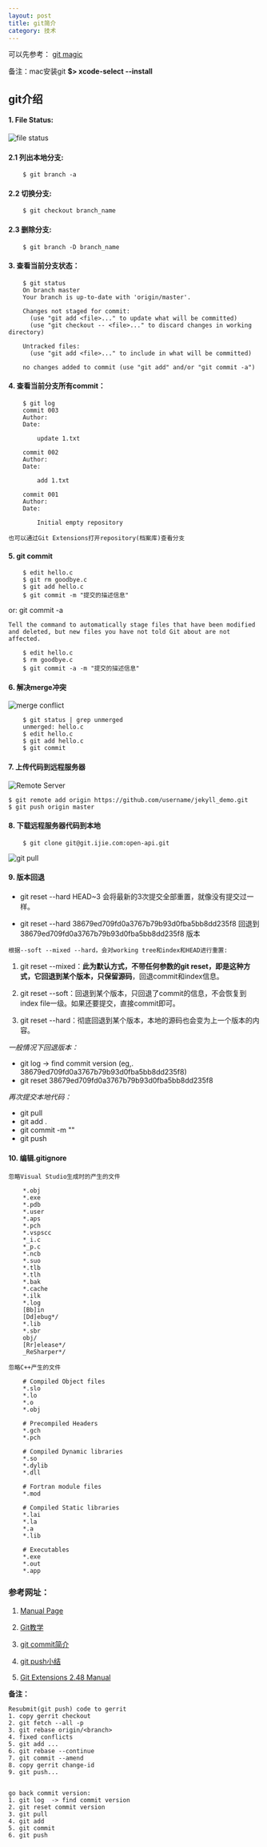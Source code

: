 ```yaml
---
layout: post
title: git简介
category: 技术
---
```


可以先参考： [git magic](http://www.csc.kth.se/utbildning/kth/kurser/DD2385/material/gitmagic.pdf "git")

备注：mac安装git **$> xcode-select --install**

## git介绍

#### 1. File Status:

![file status](http://image.slidesharecdn.com/giteveryone-101022053442-phpapp02/95/git-19-638.jpg?cb=1422675239)

#### 2.1 列出本地分支:

```
    $ git branch -a
```

#### 2.2 切换分支:

```
    $ git checkout branch_name
```

#### 2.3 删除分支:

```
    $ git branch -D branch_name
```

#### 3. 查看当前分支状态：

```
    $ git status
    On branch master
    Your branch is up-to-date with 'origin/master'.
    
    Changes not staged for commit:
      (use "git add <file>..." to update what will be committed)
      (use "git checkout -- <file>..." to discard changes in working directory)
    
    Untracked files:
      (use "git add <file>..." to include in what will be committed)
    
    no changes added to commit (use "git add" and/or "git commit -a")
```

#### 4. 查看当前分支所有commit：

```
    $ git log
    commit 003
    Author: 
    Date:   
    
        update 1.txt
    
    commit 002
    Author: 
    Date:   
    
        add 1.txt
        
    commit 001
    Author: 
    Date:   
    
        Initial empty repository
```

`也可以通过Git Extensions打开repository(档案库)查看分支`

#### 5. git commit

```
    $ edit hello.c
    $ git rm goodbye.c
    $ git add hello.c
    $ git commit -m "提交的描述信息"
```
or: git commit -a

`Tell the command to automatically stage files that have been modified and deleted, but new files you have not told Git about are not affected.`

```
    $ edit hello.c
    $ rm goodbye.c
    $ git commit -a -m "提交的描述信息"
```

#### 6. 解决merge冲突

![merge conflict](http://image.slidesharecdn.com/giteveryone-101022053442-phpapp02/95/git-40-638.jpg?cb=1422675239)

```
    $ git status | grep unmerged
    unmerged: hello.c
    $ edit hello.c
    $ git add hello.c
    $ git commit
```

#### 7. 上传代码到远程服务器

![Remote Server](http://image.slidesharecdn.com/giteveryone-101022053442-phpapp02/95/git-23-638.jpg?cb=1422675239)

    $ git remote add origin https://github.com/username/jekyll_demo.git
    $ git push origin master

#### 8. 下载远程服务器代码到本地

```
    $ git clone git@git.ijie.com:open-api.git
```

![git pull](http://image.slidesharecdn.com/giteveryone-101022053442-phpapp02/95/git-54-638.jpg?cb=1422675239)

#### 9. 版本回退

* git reset --hard HEAD~3 会将最新的3次提交全部重置，就像没有提交过一样。

* git reset --hard 38679ed709fd0a3767b79b93d0fba5bb8dd235f8 回退到38679ed709fd0a3767b79b93d0fba5bb8dd235f8 版本

`根据--soft --mixed --hard，会对working tree和index和HEAD进行重置:`

1. git reset --mixed：**此为默认方式，不带任何参数的git reset，即是这种方式，它回退到某个版本，只保留源码**，回退commit和index信息。
 
2. git reset --soft：回退到某个版本，只回退了commit的信息，不会恢复到index file一级。如果还要提交，直接commit即可。

3. git reset --hard：彻底回退到某个版本，本地的源码也会变为上一个版本的内容。

*一般情况下回退版本：*

* git log  -> find commit version (eg,. 38679ed709fd0a3767b79b93d0fba5bb8dd235f8)
* git reset 38679ed709fd0a3767b79b93d0fba5bb8dd235f8

*再次提交本地代码：*

* git pull
* git add .
* git commit -m ""
* git push

#### 10. 编辑.gitignore

`忽略Visual Studio生成时的产生的文件`

```
    *.obj
    *.exe
    *.pdb
    *.user
    *.aps
    *.pch
    *.vspscc
    *_i.c
    *_p.c
    *.ncb
    *.suo
    *.tlb
    *.tlh
    *.bak
    *.cache
    *.ilk
    *.log
    [Bb]in
    [Dd]ebug*/
    *.lib
    *.sbr
    obj/
    [Rr]elease*/
    _ReSharper*/
```

`忽略C++产生的文件`

```
    # Compiled Object files
    *.slo
    *.lo
    *.o
    *.obj
    
    # Precompiled Headers
    *.gch
    *.pch
    
    # Compiled Dynamic libraries
    *.so
    *.dylib
    *.dll
    
    # Fortran module files
    *.mod
    
    # Compiled Static libraries
    *.lai
    *.la
    *.a
    *.lib
    
    # Executables
    *.exe
    *.out
    *.app
```

### 参考网址：

1. [Manual Page](http://web.mit.edu/jhawk/mnt/spo/git/git-doc/index.html "Markdown")

2. [Git教学](http://www.slideshare.net/littlebtc/git-5528339 "Markdown")

3. [git commit简介](http://blog.csdn.net/hudashi/article/details/7664409 "Markdown")

4. [git push小结](http://blog.csdn.net/wh_19910525/article/details/7438183 "Markdown")

5. [Git Extensions 2.48 Manual](http://git-extensions-documentation.readthedocs.org/en/release-2.48/ "Markdown")

**备注：**

```
Resubmit(git push) code to gerrit
1. copy gerrit checkout 
2. git fetch --all -p 
3. git rebase origin/<branch> 
4. fixed conflicts 
5. git add ... 
6. git rebase --continue 
7. git commit --amend 
8. copy gerrit change-id 
9. git push...


go back commit version: 
1. git log  -> find commit version
2. git reset commit version
3. git pull
4. git add
5. git commit
6. git push
```
